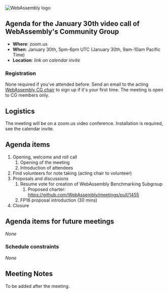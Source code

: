 ![WebAssembly logo](/images/WebAssembly.png)

## Agenda for the January 30th video call of WebAssembly's Community Group

- **Where**: zoom.us
- **When**: January 30th, 5pm-6pm UTC (January 30th, 9am-10am Pacific Time)
- **Location**: *link on calendar invite*

### Registration

None required if you've attended before. Send an email to the acting [WebAssembly CG chair](mailto:webassembly-cg-chair@chromium.org)
to sign up if it's your first time. The meeting is open to CG members only.

## Logistics

The meeting will be on a zoom.us video conference.
Installation is required, see the calendar invite.

## Agenda items

1. Opening, welcome and roll call
    1. Opening of the meeting
    1. Introduction of attendees
1. Find volunteers for note taking (acting chair to volunteer)
1. Proposals and discussions
    1. Resume vote for creation of WebAssembly Benchmarking Subgroup
        1. Proposed charter: https://github.com/WebAssembly/meetings/pull/1455
    1. FP16 proposal introduction (30 mins)
1. Closure

## Agenda items for future meetings

*None*

### Schedule constraints

*None*

## Meeting Notes

To be added after the meeting.

